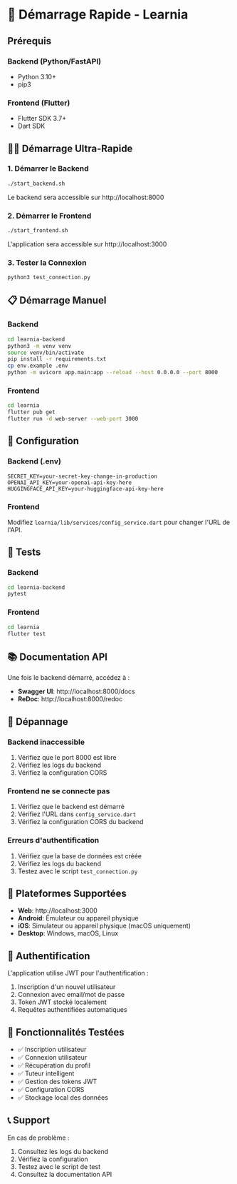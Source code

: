 # 🚀 Démarrage Rapide - Learnia

## Prérequis

### Backend (Python/FastAPI)
- Python 3.10+
- pip3

### Frontend (Flutter)
- Flutter SDK 3.7+
- Dart SDK

## 🏃‍♂️ Démarrage Ultra-Rapide

### 1. Démarrer le Backend
```bash
./start_backend.sh
```
Le backend sera accessible sur http://localhost:8000

### 2. Démarrer le Frontend
```bash
./start_frontend.sh
```
L'application sera accessible sur http://localhost:3000

### 3. Tester la Connexion
```bash
python3 test_connection.py
```

## 📋 Démarrage Manuel

### Backend
```bash
cd learnia-backend
python3 -m venv venv
source venv/bin/activate
pip install -r requirements.txt
cp env.example .env
python -m uvicorn app.main:app --reload --host 0.0.0.0 --port 8000
```

### Frontend
```bash
cd learnia
flutter pub get
flutter run -d web-server --web-port 3000
```

## 🔧 Configuration

### Backend (.env)
```env
SECRET_KEY=your-secret-key-change-in-production
OPENAI_API_KEY=your-openai-api-key-here
HUGGINGFACE_API_KEY=your-huggingface-api-key-here
```

### Frontend
Modifiez `learnia/lib/services/config_service.dart` pour changer l'URL de l'API.

## 🧪 Tests

### Backend
```bash
cd learnia-backend
pytest
```

### Frontend
```bash
cd learnia
flutter test
```

## 📚 Documentation API

Une fois le backend démarré, accédez à :
- **Swagger UI**: http://localhost:8000/docs
- **ReDoc**: http://localhost:8000/redoc

## 🐛 Dépannage

### Backend inaccessible
1. Vérifiez que le port 8000 est libre
2. Vérifiez les logs du backend
3. Vérifiez la configuration CORS

### Frontend ne se connecte pas
1. Vérifiez que le backend est démarré
2. Vérifiez l'URL dans `config_service.dart`
3. Vérifiez la configuration CORS du backend

### Erreurs d'authentification
1. Vérifiez que la base de données est créée
2. Vérifiez les logs du backend
3. Testez avec le script `test_connection.py`

## 📱 Plateformes Supportées

- **Web**: http://localhost:3000
- **Android**: Émulateur ou appareil physique
- **iOS**: Simulateur ou appareil physique (macOS uniquement)
- **Desktop**: Windows, macOS, Linux

## 🔐 Authentification

L'application utilise JWT pour l'authentification :
1. Inscription d'un nouvel utilisateur
2. Connexion avec email/mot de passe
3. Token JWT stocké localement
4. Requêtes authentifiées automatiques

## 🎯 Fonctionnalités Testées

- ✅ Inscription utilisateur
- ✅ Connexion utilisateur
- ✅ Récupération du profil
- ✅ Tuteur intelligent
- ✅ Gestion des tokens JWT
- ✅ Configuration CORS
- ✅ Stockage local des données

## 📞 Support

En cas de problème :
1. Consultez les logs du backend
2. Vérifiez la configuration
3. Testez avec le script de test
4. Consultez la documentation API

